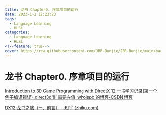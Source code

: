 ```yaml
---
title: 龙书 Chapter0. 序章项目的运行
date: 2023-1-2 12:23:23
tags:
  - Language Learning
  - HLSL
categories:
  - Language Learning
  - HLSL
<!--feature: true-->
cover: https://raw.githubusercontent.com/JBR-Bunjie/JBR-Bunjie/main/back.jpg
---
```


# 龙书 Chapter0. 序章项目的运行

[Introduction to 3D Game Programming with DirectX 12 一书学习记录(第一个例子编译错误)\_direct3d'&' 需要左值\_whoispo 的博客-CSDN 博客](https://blog.csdn.net/WhoisPo/article/details/112689870)

[DX12 龙书之旅（一、前言） - 知乎 (zhihu.com)](https://zhuanlan.zhihu.com/p/390598928)
